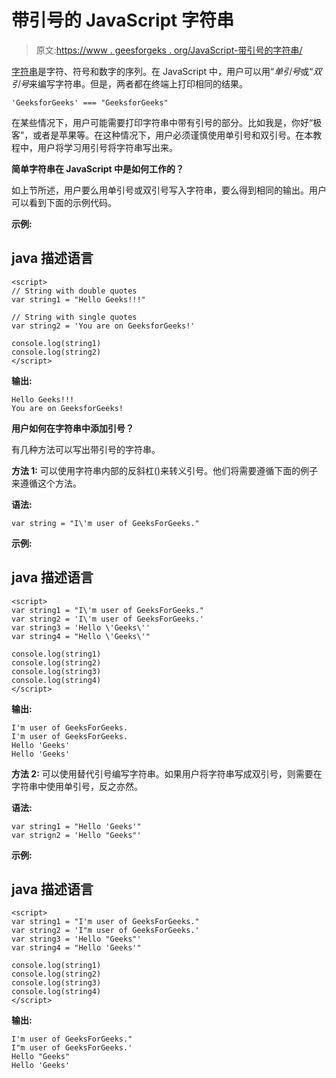 # 带引号的 JavaScript 字符串

> 原文:[https://www . geesforgeks . org/JavaScript-带引号的字符串/](https://www.geeksforgeeks.org/javascript-string-with-quotes/)

[字符串](https://www.geeksforgeeks.org/javascript-strings/)是字符、符号和数字的序列。在 JavaScript 中，用户可以用“*单引号*或“*双引号*来编写字符串。但是，两者都在终端上打印相同的结果。

```
'GeeksforGeeks' === "GeeksforGeeks"
```

在某些情况下，用户可能需要打印字符串中带有引号的部分。比如我是，你好“极客”，或者是苹果等。在这种情况下，用户必须谨慎使用单引号和双引号。在本教程中，用户将学习用引号将字符串写出来。

**简单字符串在 JavaScript 中是如何工作的？**

如上节所述，用户要么用单引号或双引号写入字符串，要么得到相同的输出。用户可以看到下面的示例代码。

**示例:**

## java 描述语言

```
<script>
// String with double quotes
var string1 = "Hello Geeks!!!"

// String with single quotes
var string2 = 'You are on GeeksforGeeks!'

console.log(string1)
console.log(string2)
</script>
```

**输出:**

```
Hello Geeks!!!
You are on GeeksforGeeks!
```

**用户如何在字符串中添加引号？**

有几种方法可以写出带引号的字符串。

**方法 1:** 可以使用字符串内部的反斜杠(\)来转义引号。他们将需要遵循下面的例子来遵循这个方法。

**语法:**

```
var string = "I\'m user of GeeksForGeeks."
```

**示例:**

## java 描述语言

```
<script>
var string1 = "I\'m user of GeeksForGeeks."
var string2 = 'I\'m user of GeeksForGeeks.'
var string3 = 'Hello \'Geeks\''
var string4 = "Hello \'Geeks\'"

console.log(string1)
console.log(string2)
console.log(string3)
console.log(string4)
</script>
```

**输出:**

```
I'm user of GeeksForGeeks.
I'm user of GeeksForGeeks.
Hello 'Geeks'
Hello 'Geeks'
```

**方法 2:** 可以使用替代引号编写字符串。如果用户将字符串写成双引号，则需要在字符串中使用单引号，反之亦然。

**语法:**

```
var string1 = "Hello 'Geeks'"
var strign2 = 'Hello "Geeks"'
```

**示例:**

## java 描述语言

```
<script>
var string1 = "I'm user of GeeksForGeeks."
var string2 = 'I"m user of GeeksForGeeks.'
var string3 = 'Hello "Geeks"'
var string4 = "Hello 'Geeks'"

console.log(string1)
console.log(string2)
console.log(string3)
console.log(string4)
</script>
```

**输出:**

```
I'm user of GeeksForGeeks."
I"m user of GeeksForGeeks.'
Hello "Geeks"
Hello 'Geeks'
```